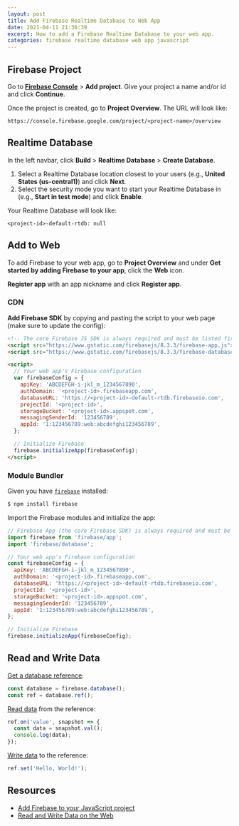 ```yaml
---
layout: post
title: Add Firebase Realtime Database to Web App
date: 2021-04-11 21:36:39
excerpt: How to add a Firebase Realtime Database to your web app.
categories: firebase realtime database web app javascript
---
```


## Firebase Project

Go to [**Firebase Console**](https://console.firebase.google.com/) > **Add project**. Give your project a name and/or id and click **Continue**.

Once the project is created, go to **Project Overview**. The URL will look like:

```
https://console.firebase.google.com/project/<project-name>/overview
```

## Realtime Database

In the left navbar, click **Build** > **Realtime Database** > **Create Database**.

1. Select a Realtime Database location closest to your users (e.g., **United States (us-central1)**) and click **Next**.
2. Select the security mode you want to start your Realtime Database in (e.g., **Start in test mode**) and click **Enable**.

Your Realtime Database will look like:

```
<project-id>-default-rtdb: null
```

## Add to Web

To add Firebase to your web app, go to **Project Overview** and under **Get started by adding Firebase to your app**, click the **Web** icon.

**Register app** with an app nickname and click **Register app**.

### CDN

**Add Firebase SDK** by copying and pasting the script to your web page (make sure to update the config):

```html
<!-- The core Firebase JS SDK is always required and must be listed first -->
<script src="https://www.gstatic.com/firebasejs/8.3.3/firebase-app.js"></script>
<script src="https://www.gstatic.com/firebasejs/8.3.3/firebase-database.js"></script>

<script>
  // Your web app's Firebase configuration
  var firebaseConfig = {
    apiKey: 'ABCDEFGH-i-jkl_m_1234567890',
    authDomain: '<project-id>.firebaseapp.com',
    databaseURL: 'https://<project-id>-default-rtdb.firebaseio.com',
    projectId: '<project-id>',
    storageBucket: '<project-id>.appspot.com',
    messagingSenderId: '123456789',
    appId: '1:123456789:web:abcdefghi123456789',
  };

  // Initialize Firebase
  firebase.initializeApp(firebaseConfig);
</script>
```

### Module Bundler

Given you have [`firebase`](https://www.npmjs.com/package/firebase) installed:

```sh
$ npm install firebase
```

Import the Firebase modules and initialize the app:

```js
// Firebase App (the core Firebase SDK) is always required and must be listed first
import firebase from 'firebase/app';
import 'firebase/database';

// Your web app's Firebase configuration
const firebaseConfig = {
  apiKey: 'ABCDEFGH-i-jkl_m_1234567890',
  authDomain: '<project-id>.firebaseapp.com',
  databaseURL: 'https://<project-id>-default-rtdb.firebaseio.com',
  projectId: '<project-id>',
  storageBucket: '<project-id>.appspot.com',
  messagingSenderId: '123456789',
  appId: '1:123456789:web:abcdefghi123456789',
};

// Initialize Firebase
firebase.initializeApp(firebaseConfig);
```

## Read and Write Data

[Get a database reference](https://firebase.google.com/docs/database/web/read-and-write#get_a_database_reference):

```js
const database = firebase.database();
const ref = database.ref();
```

[Read data](https://firebase.google.com/docs/database/web/read-and-write) from the reference:

```js
ref.on('value', snapshot => {
  const data = snapshot.val();
  console.log(data);
});
```

[Write data](https://firebase.google.com/docs/database/web/read-and-write#write_data) to the reference:

```js
ref.set('Hello, World!');
```

## Resources

- [Add Firebase to your JavaScript project](https://firebase.google.com/docs/web/setup)
- [Read and Write Data on the Web](https://firebase.google.com/docs/database/web/read-and-write)
